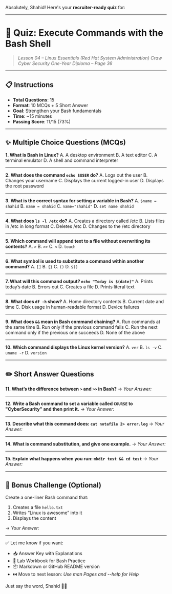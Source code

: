 Absolutely, Shahid! Here's your **recruiter-ready quiz** for:

---

# 🧠 **Quiz: Execute Commands with the Bash Shell**

> *Lesson 04 – Linux Essentials (Red Hat System Administration)*
> *Craw Cyber Security One-Year Diploma – Page 36*

---

## 📋 Instructions

* **Total Questions**: 15
* **Format**: 10 MCQs + 5 Short Answer
* **Goal**: Strengthen your Bash fundamentals
* **Time**: \~15 minutes
* **Passing Score**: 11/15 (73%)

---

## ✨ Multiple Choice Questions (MCQs)

**1. What is Bash in Linux?**
A. A desktop environment
B. A text editor
C. A terminal emulator
D. A shell and command interpreter

---

**2. What does the command `echo $USER` do?**
A. Logs out the user
B. Changes your username
C. Displays the current logged-in user
D. Displays the root password

---

**3. What is the correct syntax for setting a variable in Bash?**
A. `$name = shahid`
B. `name = shahid`
C. `name="shahid"`
D. `set name shahid`

---

**4. What does `ls -l /etc` do?**
A. Creates a directory called /etc
B. Lists files in /etc in long format
C. Deletes /etc
D. Changes to the /etc directory

---

**5. Which command will append text to a file without overwriting its contents?**
A. `>`
B. `>>`
C. `<`
D. `touch`

---

**6. What symbol is used to substitute a command within another command?**
A. `[]`
B. `{}`
C. `()`
D. `$()`

---

**7. What will this command output? `echo "Today is $(date)"`**
A. Prints today’s date
B. Errors out
C. Creates a file
D. Prints literal text

---

**8. What does `df -h` show?**
A. Home directory contents
B. Current date and time
C. Disk usage in human-readable format
D. Device failures

---

**9. What does `&&` mean in Bash command chaining?**
A. Run commands at the same time
B. Run only if the previous command fails
C. Run the next command only if the previous one succeeds
D. None of the above

---

**10. Which command displays the Linux kernel version?**
A. `ver`
B. `ls -v`
C. `uname -r`
D. `version`

---

## ✏️ Short Answer Questions

**11. What’s the difference between `>` and `>>` in Bash?**
→ *Your Answer:*

---

**12. Write a Bash command to set a variable called `COURSE` to "CyberSecurity" and then print it.**
→ *Your Answer:*

---

**13. Describe what this command does: `cat notafile 2> error.log`**
→ *Your Answer:*

---

**14. What is command substitution, and give one example.**
→ *Your Answer:*

---

**15. Explain what happens when you run: `mkdir test && cd test`**
→ *Your Answer:*

---

## 📎 Bonus Challenge (Optional)

Create a one-liner Bash command that:

1. Creates a file `hello.txt`
2. Writes “Linux is awesome” into it
3. Displays the content

→ *Your Answer:*

---

✅ Let me know if you want:

* 📥 Answer Key with Explanations
* 🧪 Lab Workbook for Bash Practice
* 📦 Markdown or GitHub README version
* ⏭️ Move to next lesson: *Use man Pages and --help for Help*

Just say the word, Shahid 🧠💥
